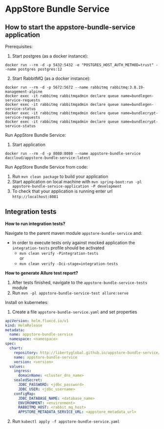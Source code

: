 # AppStore Bundle Service

How to start the appstore-bundle-service application
---

Prerequisites:

1. Start postgres (as a docker instance):
```
docker run --rm -d -p 5432:5432 -e "POSTGRES_HOST_AUTH_METHOD=trust" --name postgres postgres:12
```

2. Start RabbitMQ (as a docker instance):
```
docker run --rm -d -p 5672:5672 --name rabbitmq rabbitmq:3.8.19-management-alpine
docker exec -it rabbitmq rabbitmqadmin declare queue name=bundlegen-service-requests
docker exec -it rabbitmq rabbitmqadmin declare queue name=bundlegen-service-status
docker exec -it rabbitmq rabbitmqadmin declare queue name=bundlecrypt-service-requests
docker exec -it rabbitmq rabbitmqadmin declare queue name=bundlecrypt-service-status
```
Run AppStore Bundle Service:

1. Start application
```
docker run --rm -d -p 8080:8080 --name appstore-bundle-service daccloud/appstore-bundle-service:latest
```

Run AppStore Bundle Service from code:

1. Run `mvn clean package` to build your application
2. Start application on local machine with `mvn spring-boot:run -pl appstore-bundle-service-application -P development`
3. To check that your application is running enter url `http://localhost:8081`

Integration tests
---
**How to run integration tests?**

Navigate to the parent maven module `appstore-bundle-service` and:
* In order to execute tests only against mocked application the `integration-tests` profile should be activated
    * `mvn clean verify -Pintegration-tests`
    <br>or
    * `mvn clean verify -Dci-stage=integration-tests`

**How to generate Allure test report?**

1. After tests finished, navigate to the `appstore-bundle-service-tests` module
2. Run `mvn -pl appstore-bundle-service-test allure:serve`


Install on kubernetes:

1. Create a file `appstore-bundle-service.yaml` and set properties

```yaml 
apiVersion: helm.fluxcd.io/v1
kind: HelmRelease
metadata:
  name: appstore-bundle-service
  namespace: <namespace>
spec:
  chart:
    repository: http://libertyglobal.github.io/appstore-bundle-service/charts/
    name: appstore-bundle-service
    version: <version>
  values:
    ingress:
      domainName: <cluster_dns_name>
    sealedSecret:
      JDBC_PASSWORD: <jdbc_password>
      JDBC_USER: <jdbc_username>
    configMap:
      JDBC_DATABASE_NAME: <database_name>
      ENVIRONMENT: <environment>
      RABBITMQ_HOST: <rabbit_mq_host>
      APPSTORE_METADATA_SERVICE_URL: <appstore_metadata_url>
```

2. Run `kubectl apply -f appstore-bundle-service.yaml`
